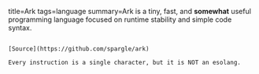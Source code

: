 title=Ark
tags=language
summary=Ark is a tiny, fast, and **somewhat** useful programming language focused on runtime stability and simple code syntax.
~~~~~~

[Source](https://github.com/spargle/ark)

Every instruction is a single character, but it is NOT an esolang.

